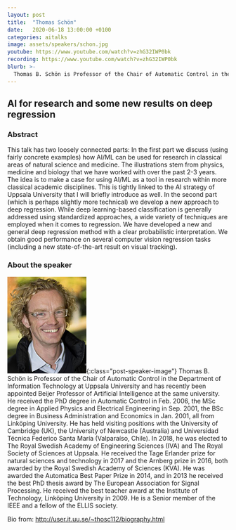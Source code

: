 ```yaml
---
layout: post
title:  "Thomas Schön"
date:   2020-06-18 13:00:00 +0100
categories: aitalks
image: assets/speakers/schon.jpg
youtube: https://www.youtube.com/watch?v=zhG32IWP0bk
recording: https://www.youtube.com/watch?v=zhG32IWP0bk
blurb: >-
  Thomas B. Schön is Professor of the Chair of Automatic Control in the Department of Information Technology at Uppsala University, and has recently been appointed Beijer Professor of Artificial Intelligence at the same university.
---
```


## AI for researc​h and some new results on deep regression

### Abstract
This talk has two loosely connected parts: In the first part we discuss (using fairly concrete examples) how AI/ML can be used for research in classical areas of natural science and medicine. The illustrations stem from physics, medicine and biology that we have worked with over the past 2-3 years. The idea is to make a case for using AI/ML as a tool in research within more classical academic disciplines. This is tightly linked to the AI strategy of Uppsala University that I will briefly introduce as well. In the second part (which is perhaps slightly more technical) we develop a new approach to deep regression. While deep learning-based classification is generally addressed using standardized approaches, a wide variety of techniques are employed when it comes to regression. We have developed a new and general deep regression method with a clear probabilistic interpretation. We obtain good performance on several computer vision regression tasks (including a new state-of-the-art result on visual tracking).

### About the speaker
![Thomas Schön](/assets/speakers/schon.jpg){:class="post-speaker-image"}
Thomas B. Schön is Professor of the Chair of Automatic Control in the Department of Information Technology at Uppsala University and has recently been appointed Beijer Professor of Artificial Intelligence at the same university. He received the PhD degree in Automatic Control in Feb. 2006, the MSc degree in Applied Physics and Electrical Engineering in Sep. 2001,  the BSc degree in Business Administration and Economics in Jan. 2001, all from Linköping University. He has held visiting positions with the University of Cambridge (UK), the University of Newcastle (Australia) and Universidad Técnica Federico Santa María (Valparaíso, Chile). In 2018, he was elected to The Royal Swedish Academy of Engineering Sciences (IVA) and The Royal Society of Sciences at Uppsala. He received the Tage Erlander prize for natural sciences and technology in 2017 and the Arnberg prize in 2016, both awarded by the Royal Swedish Academy of Sciences (KVA). He was awarded the Automatica Best Paper Prize in 2014, and in 2013 he received the best PhD thesis award by The European Association for Signal Processing. He received the best teacher award at the Institute of Technology, Linköping University in 2009. He is a Senior member of the IEEE and a fellow of the ELLIS society.

Bio from: http://user.it.uu.se/~thosc112/biography.html
